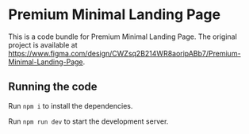 
  # Premium Minimal Landing Page

  This is a code bundle for Premium Minimal Landing Page. The original project is available at https://www.figma.com/design/CWZsq2B214WR8aoripABb7/Premium-Minimal-Landing-Page.

  ## Running the code

  Run `npm i` to install the dependencies.

  Run `npm run dev` to start the development server.
  